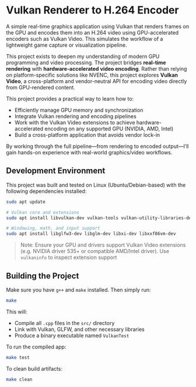 
# Vulkan Renderer to H.264 Encoder

A simple real-time graphics application using Vulkan that renders frames on the GPU and encodes them into an H.264 video using GPU-accelerated encoders such as Vulkan Video. This simulates the workflow of a lightweight game capture or visualization pipeline.

This project exists to deepen my understanding of modern GPU programming and video processing. The project bridges **real-time rendering** with **hardware-accelerated video encoding**. Rather than relying on platform-specific solutions like NVENC, this project explores **Vulkan Video**, a cross-platform and vendor-neutral API for encoding video directly from GPU-rendered content.

This project provides a practical way to learn how to:
- Efficiently manage GPU memory and synchronization
- Integrate Vulkan rendering and encoding pipelines
- Work with the Vulkan Video extensions to achieve hardware-accelerated encoding on any supported GPU (NVIDIA, AMD, Intel)
- Build a cross-platform application that avoids vendor lock-in

By working through the full pipeline—from rendering to encoded output—I’ll gain hands-on experience with real-world graphics/video workflows.

## Development Environment

This project was built and tested on Linux (Ubuntu/Debian-based) with the following dependencies installed:

```bash
sudo apt update

# Vulkan core and extensions
sudo apt install libvulkan-dev vulkan-tools vulkan-utility-libraries-dev spirv-tools

# Windowing, math, and input support
sudo apt install libglfw3-dev libglm-dev libxi-dev libxxf86vm-dev
```

> Note: Ensure your GPU and drivers support Vulkan Video extensions (e.g. NVIDIA driver 535+ or compatible AMD/Intel driver). Use `vulkaninfo` to inspect extension support

## Building the Project

Make sure you have `g++` and `make` installed. Then simply run:

```bash
make
```

This will:
- Compile all `.cpp` files in the `src/` directory
- Link with Vulkan, GLFW, and other necessary libraries
- Produce a binary executable named `VulkanTest`

To run the compiled app:

```bash
make test
```

To clean build artifacts:
```bash
make clean
```
